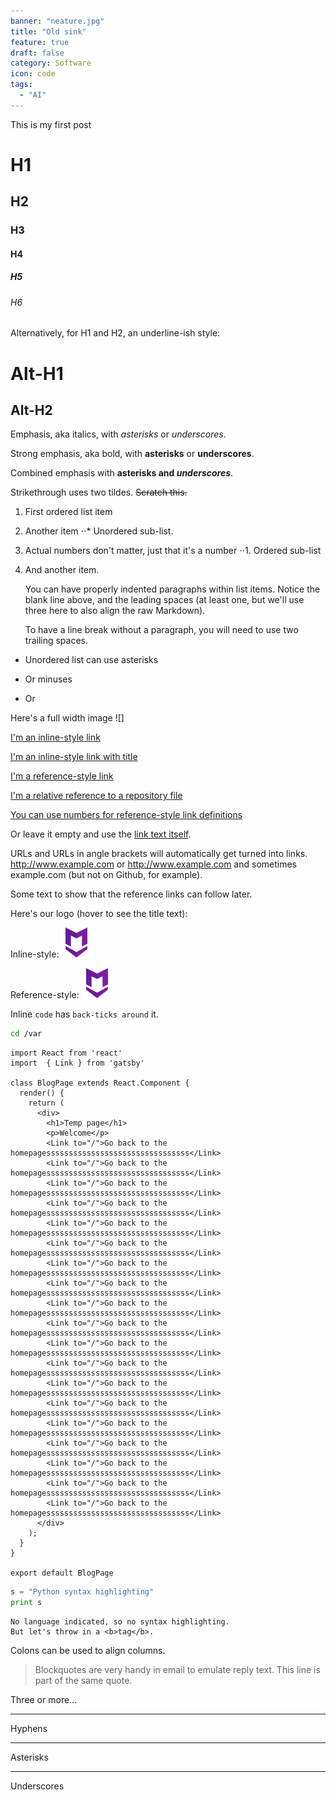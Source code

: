 ```yaml
---
banner: "neature.jpg"
title: "Old sink"
feature: true
draft: false
category: Software
icon: code
tags:
  - "AI"
---
```


This is my first post
<interactive-counter></interactive-counter>
# H1
## H2
### H3
#### H4
##### H5
###### H6

Alternatively, for H1 and H2, an underline-ish style:

Alt-H1
======

Alt-H2
------

Emphasis, aka italics, with *asterisks* or _underscores_.

Strong emphasis, aka bold, with **asterisks** or __underscores__.

Combined emphasis with **asterisks and _underscores_**.

Strikethrough uses two tildes. ~~Scratch this.~~

1. First ordered list item
2. Another item
⋅⋅* Unordered sub-list. 
1. Actual numbers don't matter, just that it's a number
⋅⋅1. Ordered sub-list
4. And another item.

   You can have properly indented paragraphs within list items. Notice the blank line above, and the leading spaces (at least one, but we'll use three here to also align the raw Markdown).

   To have a line break without a paragraph, you will need to use two trailing spaces.  

* Unordered list can use asterisks
- Or minuses
+ Or 

Here's a full width image
![]



[I'm an inline-style link](https://www.google.com)

[I'm an inline-style link with title](https://www.google.com "Google's Homepage")

[I'm a reference-style link][Arbitrary case-insensitive reference text]

[I'm a relative reference to a repository file](../blob/master/LICENSE)

[You can use numbers for reference-style link definitions][1]

Or leave it empty and use the [link text itself].

URLs and URLs in angle brackets will automatically get turned into links. 
http://www.example.com or <http://www.example.com> and sometimes 
example.com (but not on Github, for example).

Some text to show that the reference links can follow later.

[arbitrary case-insensitive reference text]: https://www.mozilla.org
[1]: http://slashdot.org
[link text itself]: http://www.reddit.com


Here's our logo (hover to see the title text):

Inline-style: 
![alt text](https://github.com/adam-p/markdown-here/raw/master/src/common/images/icon48.png "Logo Title Text 1")

Reference-style: 
![alt text][logo]

[logo]: https://github.com/adam-p/markdown-here/raw/master/src/common/images/icon48.png "Logo Title Text 2"

Inline `code` has `back-ticks around` it.

<copy-button></copy-button>
```bash
cd /var
```

<copy-button></copy-button>
```javascript{1,4}
import React from 'react'
import  { Link } from 'gatsby'

class BlogPage extends React.Component {
  render() {
    return (
      <div>
        <h1>Temp page</h1>
        <p>Welcome</p>
        <Link to="/">Go back to the homepagessssssssssssssssssssssssssssssss</Link>
        <Link to="/">Go back to the homepagessssssssssssssssssssssssssssssss</Link>
        <Link to="/">Go back to the homepagessssssssssssssssssssssssssssssss</Link>
        <Link to="/">Go back to the homepagessssssssssssssssssssssssssssssss</Link>
        <Link to="/">Go back to the homepagessssssssssssssssssssssssssssssss</Link>
        <Link to="/">Go back to the homepagessssssssssssssssssssssssssssssss</Link>
        <Link to="/">Go back to the homepagessssssssssssssssssssssssssssssss</Link>
        <Link to="/">Go back to the homepagessssssssssssssssssssssssssssssss</Link>
        <Link to="/">Go back to the homepagessssssssssssssssssssssssssssssss</Link>
        <Link to="/">Go back to the homepagessssssssssssssssssssssssssssssss</Link>
        <Link to="/">Go back to the homepagessssssssssssssssssssssssssssssss</Link>
        <Link to="/">Go back to the homepagessssssssssssssssssssssssssssssss</Link>
        <Link to="/">Go back to the homepagessssssssssssssssssssssssssssssss</Link>
        <Link to="/">Go back to the homepagessssssssssssssssssssssssssssssss</Link>
        <Link to="/">Go back to the homepagessssssssssssssssssssssssssssssss</Link>
        <Link to="/">Go back to the homepagessssssssssssssssssssssssssssssss</Link>
        <Link to="/">Go back to the homepagessssssssssssssssssssssssssssssss</Link>
        <Link to="/">Go back to the homepagessssssssssssssssssssssssssssssss</Link>
        <Link to="/">Go back to the homepagessssssssssssssssssssssssssssssss</Link>
      </div>
    );
  }
}

export default BlogPage

```

 <copy-button></copy-button>
```python
s = "Python syntax highlighting"
print s
```

<copy-button></copy-button>
```
No language indicated, so no syntax highlighting. 
But let's throw in a <b>tag</b>.
```

Colons can be used to align columns.



> Blockquotes are very handy in email to emulate reply text.
> This line is part of the same quote.

Three or more...

---

Hyphens

***

Asterisks

___

Underscores